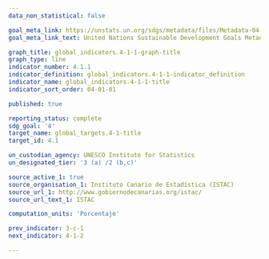 ```yaml
---
data_non_statistical: false

goal_meta_link: https://unstats.un.org/sdgs/metadata/files/Metadata-04-01-01.pdf
goal_meta_link_text: United Nations Sustainable Development Goals Metadata (PDF 4.0MB)

graph_title: global_indicators.4-1-1-graph-title
graph_type: line
indicator_number: 4.1.1
indicator_definition: global_indicators.4-1-1-indicator_definition
indicator_name: global_indicators.4-1-1-title
indicator_sort_order: 04-01-01

published: true

reporting_status: complete
sdg_goal: '4'
target_name: global_targets.4-1-title
target_id: 4.1

un_custodian_agency: UNESCO Institute for Statistics
un_designated_tier: '3 (a) /2 (b,c)'

source_active_1: true
source_organisation_1: Instituto Canario de Estadística (ISTAC)
source_url_1: http://www.gobiernodecanarias.org/istac/
source_url_text_1: ISTAC

computation_units: 'Porcentaje'

prev_indicator: 3-c-1
next_indicator: 4-1-2

---
```

